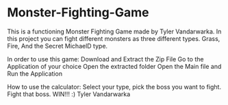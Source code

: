 # Monster-Fighting-Game
This is a functioning Monster Fighting Game made by Tyler Vandarwarka. In this project you can fight different monsters as three different types. Grass, Fire, And the Secret MichaelD type.

In order to use this game: Download and Extract the Zip File Go to the Application of your choice Open the extracted folder Open the Main file and Run the Application

How to use the calculator: Select your type, pick the boss you want to fight. Fight that boss. WIN!!!
:)
Tyler Vandarwarka
